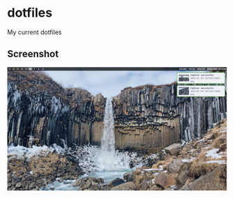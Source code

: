 # dotfiles
My current dotfiles

## Screenshot
![](./.assets/screenshots/2025-01-29-191738171049.png)
